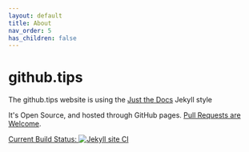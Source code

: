 ```yaml
---
layout: default
title: About
nav_order: 5 
has_children: false
---
```


# github.tips
The github.tips website is using the [Just the Docs](https://github.com/pmarsceill/just-the-docs) Jekyll style

It's Open Source, and hosted through GitHub pages. [Pull Requests are Welcome](https://github.com/pauliver/github.tips/).

[Current Build Status: ![Jekyll site CI](https://github.com/pauliver/github.tips/workflows/Jekyll%20site%20CI/badge.svg)](https://github.com/pauliver/github.tips/actions?query=workflow%3A%22Jekyll+site+CI%22)
